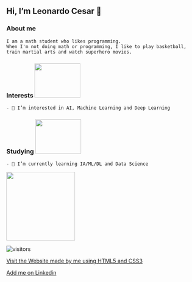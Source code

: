 ## Hi, I’m Leonardo Cesar 👋
<p align="center">
  
  ### About me
    I am a math student who likes programming.
    When I'm not doing math or programming, I like to play basketball, train martial arts and watch superhero movies. 

  ### Interests <img src="https://media.giphy.com/media/3xz2BOOneWuZaYj5fy/giphy.gif" width="120" height="90" />
    - 👀 I’m interested in AI, Machine Learning and Deep Learning

  ### Studying  <img src="https://media.giphy.com/media/fhAwk4DnqNgw8/giphy.gif" width="120" height="90" />
    - 🌱 I’m currently learning IA/ML/DL and Data Science

  <img height="180em" src="https://github-readme-stats.vercel.app/api?username=coderleonardo&show_icons=true&hide_border=true&&count_private=true&include_all_commits=true" />
</p>

![visitors](https://visitor-badge.glitch.me/badge?page_id=https://github.com/coderleonardo.id)
<!---
coderleonardo/coderleonardo is a ✨ special ✨ repository because its `README.md` (this file) appears on your GitHub profile.
You can click the Preview link to take a look at your changes.
--->

[Visit the Website made by me using HTML5 and CSS3](https://coderleonardo.netlify.app)

[Add me on Linkedin](https://www.linkedin.com/in/leonardo-cesar/)

